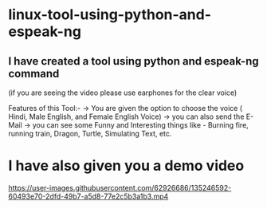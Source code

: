 # linux-tool-using-python-and-espeak-ng

## I have created a tool using python and espeak-ng command
(if you are seeing the video please use earphones for the clear voice)

Features of this Tool:-
-> You are given the option to choose the voice ( Hindi, Male English, and Female English Voice)
-> you can also send the E-Mail
-> you can see some Funny and Interesting things like - Burning fire, running train, Dragon, Turtle, Simulating Text, etc.

# I have also given you a demo video


https://user-images.githubusercontent.com/62926686/135246592-60493e70-2dfd-49b7-a5d8-77e2c5b3a1b3.mp4



 
